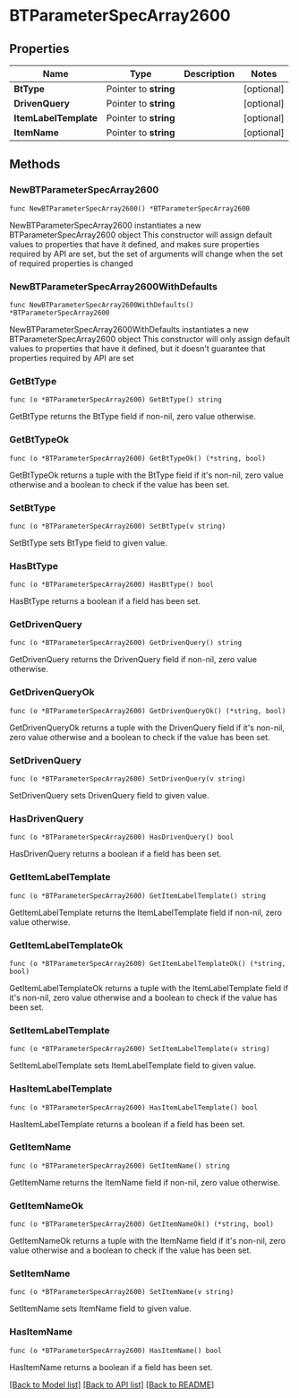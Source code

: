 # BTParameterSpecArray2600

## Properties

Name | Type | Description | Notes
------------ | ------------- | ------------- | -------------
**BtType** | Pointer to **string** |  | [optional] 
**DrivenQuery** | Pointer to **string** |  | [optional] 
**ItemLabelTemplate** | Pointer to **string** |  | [optional] 
**ItemName** | Pointer to **string** |  | [optional] 

## Methods

### NewBTParameterSpecArray2600

`func NewBTParameterSpecArray2600() *BTParameterSpecArray2600`

NewBTParameterSpecArray2600 instantiates a new BTParameterSpecArray2600 object
This constructor will assign default values to properties that have it defined,
and makes sure properties required by API are set, but the set of arguments
will change when the set of required properties is changed

### NewBTParameterSpecArray2600WithDefaults

`func NewBTParameterSpecArray2600WithDefaults() *BTParameterSpecArray2600`

NewBTParameterSpecArray2600WithDefaults instantiates a new BTParameterSpecArray2600 object
This constructor will only assign default values to properties that have it defined,
but it doesn't guarantee that properties required by API are set

### GetBtType

`func (o *BTParameterSpecArray2600) GetBtType() string`

GetBtType returns the BtType field if non-nil, zero value otherwise.

### GetBtTypeOk

`func (o *BTParameterSpecArray2600) GetBtTypeOk() (*string, bool)`

GetBtTypeOk returns a tuple with the BtType field if it's non-nil, zero value otherwise
and a boolean to check if the value has been set.

### SetBtType

`func (o *BTParameterSpecArray2600) SetBtType(v string)`

SetBtType sets BtType field to given value.

### HasBtType

`func (o *BTParameterSpecArray2600) HasBtType() bool`

HasBtType returns a boolean if a field has been set.

### GetDrivenQuery

`func (o *BTParameterSpecArray2600) GetDrivenQuery() string`

GetDrivenQuery returns the DrivenQuery field if non-nil, zero value otherwise.

### GetDrivenQueryOk

`func (o *BTParameterSpecArray2600) GetDrivenQueryOk() (*string, bool)`

GetDrivenQueryOk returns a tuple with the DrivenQuery field if it's non-nil, zero value otherwise
and a boolean to check if the value has been set.

### SetDrivenQuery

`func (o *BTParameterSpecArray2600) SetDrivenQuery(v string)`

SetDrivenQuery sets DrivenQuery field to given value.

### HasDrivenQuery

`func (o *BTParameterSpecArray2600) HasDrivenQuery() bool`

HasDrivenQuery returns a boolean if a field has been set.

### GetItemLabelTemplate

`func (o *BTParameterSpecArray2600) GetItemLabelTemplate() string`

GetItemLabelTemplate returns the ItemLabelTemplate field if non-nil, zero value otherwise.

### GetItemLabelTemplateOk

`func (o *BTParameterSpecArray2600) GetItemLabelTemplateOk() (*string, bool)`

GetItemLabelTemplateOk returns a tuple with the ItemLabelTemplate field if it's non-nil, zero value otherwise
and a boolean to check if the value has been set.

### SetItemLabelTemplate

`func (o *BTParameterSpecArray2600) SetItemLabelTemplate(v string)`

SetItemLabelTemplate sets ItemLabelTemplate field to given value.

### HasItemLabelTemplate

`func (o *BTParameterSpecArray2600) HasItemLabelTemplate() bool`

HasItemLabelTemplate returns a boolean if a field has been set.

### GetItemName

`func (o *BTParameterSpecArray2600) GetItemName() string`

GetItemName returns the ItemName field if non-nil, zero value otherwise.

### GetItemNameOk

`func (o *BTParameterSpecArray2600) GetItemNameOk() (*string, bool)`

GetItemNameOk returns a tuple with the ItemName field if it's non-nil, zero value otherwise
and a boolean to check if the value has been set.

### SetItemName

`func (o *BTParameterSpecArray2600) SetItemName(v string)`

SetItemName sets ItemName field to given value.

### HasItemName

`func (o *BTParameterSpecArray2600) HasItemName() bool`

HasItemName returns a boolean if a field has been set.


[[Back to Model list]](../README.md#documentation-for-models) [[Back to API list]](../README.md#documentation-for-api-endpoints) [[Back to README]](../README.md)


